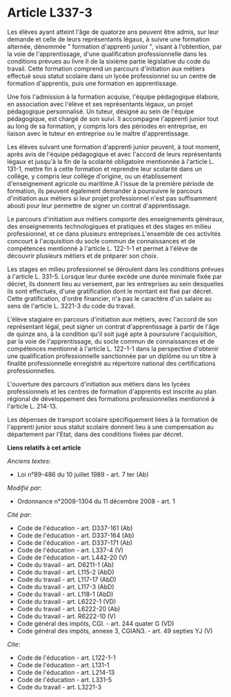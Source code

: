 # Article L337-3

Les élèves ayant atteint l'âge de quatorze ans peuvent être admis, sur leur demande et celle de leurs représentants légaux, à
suivre une formation alternée, dénommée " formation d'apprenti junior ", visant à l'obtention, par la voie de
l'apprentissage, d'une qualification professionnelle dans les conditions prévues au livre II de la sixième partie législative
du code du travail. Cette formation comprend un parcours d'initiation aux métiers effectué sous statut scolaire dans un lycée
professionnel ou un centre de formation d'apprentis, puis une formation en apprentissage. 

Une fois l'admission à la formation acquise, l'équipe pédagogique élabore, en association avec l'élève et ses représentants
légaux, un projet pédagogique personnalisé. Un tuteur, désigné au sein de l'équipe pédagogique, est chargé de son suivi. Il
accompagne l'apprenti junior tout au long de sa formation, y compris lors des périodes en entreprise, en liaison avec le
tuteur en entreprise ou le maître d'apprentissage. 

Les élèves suivant une formation d'apprenti junior peuvent, à tout moment, après avis de l'équipe pédagogique et avec
l'accord de leurs représentants légaux et jusqu'à la fin de la scolarité obligatoire mentionnée à l'article L. 131-1, mettre
fin à cette formation et reprendre leur scolarité dans un collège, y compris leur collège d'origine, ou un établissement
d'enseignement agricole ou maritime.A l'issue de la première période de formation, ils peuvent également demander à
poursuivre le parcours d'initiation aux métiers si leur projet professionnel n'est pas suffisamment abouti pour leur
permettre de signer un contrat d'apprentissage. 

Le parcours d'initiation aux métiers comporte des enseignements généraux, des enseignements technologiques et pratiques et
des stages en milieu professionnel, et ce dans plusieurs entreprises.L'ensemble de ces activités concourt à l'acquisition du
socle commun de connaissances et de compétences mentionné à l'article L. 122-1-1 et permet à l'élève de découvrir plusieurs
métiers et de préparer son choix. 

Les stages en milieu professionnel se déroulent dans les conditions prévues à l'article L. 331-5. Lorsque leur durée excède
une durée minimale fixée par décret, ils donnent lieu au versement, par les entreprises au sein desquelles ils sont
effectués, d'une gratification dont le montant est fixé par décret. Cette gratification, d'ordre financier, n'a pas le
caractère d'un salaire au sens de l'article L. 3221-3 du code du travail.

L'élève stagiaire en parcours d'initiation aux métiers, avec l'accord de son représentant légal, peut signer un contrat
d'apprentissage à partir de l'âge de quinze ans, à la condition qu'il soit jugé apte à poursuivre l'acquisition, par la voie
de l'apprentissage, du socle commun de connaissances et de compétences mentionné à l'article L. 122-1-1 dans la perspective
d'obtenir une qualification professionnelle sanctionnée par un diplôme ou un titre à finalité professionnelle enregistré au
répertoire national des certifications professionnelles.

L'ouverture des parcours d'initiation aux métiers dans les lycées professionnels et les centres de formation d'apprentis est
inscrite au plan régional de développement des formations professionnelles mentionné à l'article L. 214-13. 

Les dépenses de transport scolaire spécifiquement liées à la formation de l'apprenti junior sous statut scolaire donnent lieu
à une compensation au département par l'Etat, dans des conditions fixées par décret.

**Liens relatifs à cet article**

_Anciens textes_:

  - Loi n°89-486 du 10 juillet 1989 - art. 7 ter (Ab)

_Modifié par_:

  - Ordonnance n°2008-1304 du 11 décembre 2008 - art. 1

_Cité par_:

  - Code de l'éducation - art. D337-161 (Ab)
  - Code de l'éducation - art. D337-164 (Ab)
  - Code de l'éducation - art. D337-171 (Ab)
  - Code de l'éducation - art. L337-4 (V)
  - Code de l'éducation - art. L442-20 (V)
  - Code du travail - art. D6211-1 (Ab)
  - Code du travail - art. L115-2 (AbD)
  - Code du travail - art. L117-17 (AbD)
  - Code du travail - art. L117-3 (AbD)
  - Code du travail - art. L118-1 (AbD)
  - Code du travail - art. L6222-1 (VD)
  - Code du travail - art. L6222-20 (Ab)
  - Code du travail - art. R6222-10 (V)
  - Code général des impôts, CGI. - art. 244 quater G (VD)
  - Code général des impôts, annexe 3, CGIAN3. - art. 49 septies YJ (V)

_Cite_:

  - Code de l'éducation - art. L122-1-1
  - Code de l'éducation - art. L131-1
  - Code de l'éducation - art. L214-13
  - Code de l'éducation - art. L331-5
  - Code du travail - art. L3221-3
